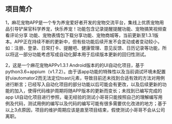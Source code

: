 ## 项目简介

1，麻花宠物APP是一个专为养宠爱好者开发的宠物交流平台，集线上优质宠物用品引导铲屎官科学养宠，快乐养宠！功能包含记录提醒提醒功能、宠物搞笑视频查看评论分享
功能、宠物表情包下载分享功能、宠物商城等，当前更新至1.3.1版本。APP正在持续不断的更新中，但有些功能后续开发不会变动或者变动较小，如：注册、登录、日常打卡、提醒吧、健康管理、意见反馈、日历记录等功能，所以将这一部分功能考虑写成自动化脚本用于后续版本更新的回归性测试。

2，这是一个麻花宠物APPv1.3.1 Android版本的的UI自动化项目，基于python3.6+appium（v1.7.2）。由于该app功能的特殊性以及当前调试环境未配置好uiautomator2而无法定位toast元素，导致目前还未找到合适有效的方法对用例进行断言；已经写入自动化项目的部分功能以后可能会有更改，以及后续更新的功能的加入，使得代码维护周期将随APP版本的更新而变长；未找到已编写完成的app UI自动化项目进行参照，毫无经验的测试小哥哥只能按照自己的理解编写用例及代码，测试用例的编写以及代码的编写可能有很多需要优化改进的地方；基于以上3点原因，项目的维护周期应该是直至项目结束，假使测试小哥哥不会从公司离职。
